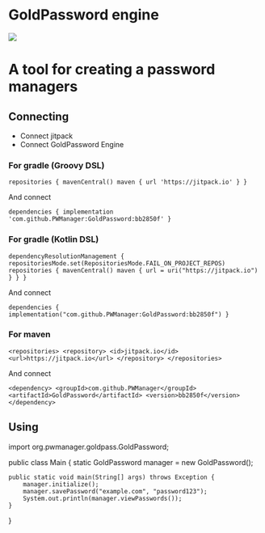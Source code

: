 # GoldPassword engine

[![](https://jitpack.io/v/PWManager/GoldPassword.svg)](https://jitpack.io/#PWManager/GoldPassword)

# A tool for creating a password managers

## Connecting

- Connect jitpack
- Connect GoldPassword Engine

### For gradle (Groovy DSL)
``
	repositories {
	    mavenCentral()
	    maven { url 'https://jitpack.io' }
	}
``

And connect

``
	dependencies {
	        implementation 'com.github.PWManager:GoldPassword:bb2850f'
	}
``

### For gradle (Kotlin DSL)

``
	dependencyResolutionManagement {
		repositoriesMode.set(RepositoriesMode.FAIL_ON_PROJECT_REPOS)
		repositories {
			mavenCentral()
			maven { url = uri("https://jitpack.io") }
		}
	}
``

And connect

``
	dependencies {
	        implementation("com.github.PWManager:GoldPassword:bb2850f")
	}
``

### For maven

``
	<repositories>
		<repository>
		    <id>jitpack.io</id>
		    <url>https://jitpack.io</url>
		</repository>
	</repositories>
``

And connect

``
	<dependency>
	    <groupId>com.github.PWManager</groupId>
	    <artifactId>GoldPassword</artifactId>
	    <version>bb2850f</version>
	</dependency>
``

## Using

import org.pwmanager.goldpass.GoldPassword;

public class Main {
    static GoldPassword manager = new GoldPassword();

    public static void main(String[] args) throws Exception {
        manager.initialize();
        manager.savePassword("example.com", "password123");
        System.out.println(manager.viewPasswords());
    }
}


